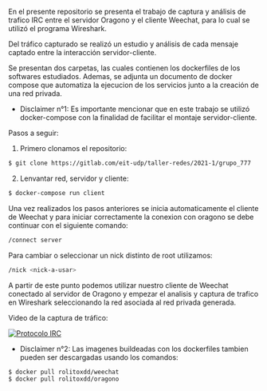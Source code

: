 En el presente repositorio se presenta el trabajo de captura y análisis de trafico IRC entre el servidor Oragono y el cliente Weechat, para lo cual se utilizó  el programa Wireshark.

Del tráfico capturado se realizó un estudio y análisis de cada mensaje captado entre la interacción servidor-cliente.

Se presentan dos carpetas, las cuales contienen los dockerfiles de los softwares estudiados. Ademas, se adjunta un documento de docker compose que automatiza la ejecucion de los servicios junto a la creación de una red privada.

- Disclaimer n°1: Es importante mencionar que en este trabajo se utilizó docker-compose con la finalidad de facilitar el montaje servidor-cliente.

Pasos a seguir:

1. Primero clonamos el repositorio:
```sh
$ git clone https://gitlab.com/eit-udp/taller-redes/2021-1/grupo_777
```

2. Lenvantar red, servidor y cliente:

```sh
$ docker-compose run client
```

Una vez realizados los pasos anteriores se inicia automaticamente el cliente de Weechat y para iniciar correctamente la conexion con oragono se debe continuar con el siguiente comando:
```sh
/connect server
```

Para cambiar o seleccionar un nick distinto de root utilizamos:

```sh
/nick <nick-a-usar>
```

A partir de este punto podemos utilizar nuestro cliente de Weechat conectado al servidor de Oragono y empezar el analisis y captura de trafico en Wireshark seleccionando la red asociada al red privada generada.



Video de la captura de tráfico:

[![Protocolo IRC](http://img.youtube.com/vi/8dNjg6tq-zI/0.jpg)](http://www.youtube.com/watch?v=8dNjg6tq-zI "Protocolo IRC")


- Disclaimer n°2: Las imagenes buildeadas con los dockerfiles tambien pueden ser descargadas usando los comandos:

```sh
$ docker pull rolitoxdd/weechat
$ docker pull rolitoxdd/oragono
```
